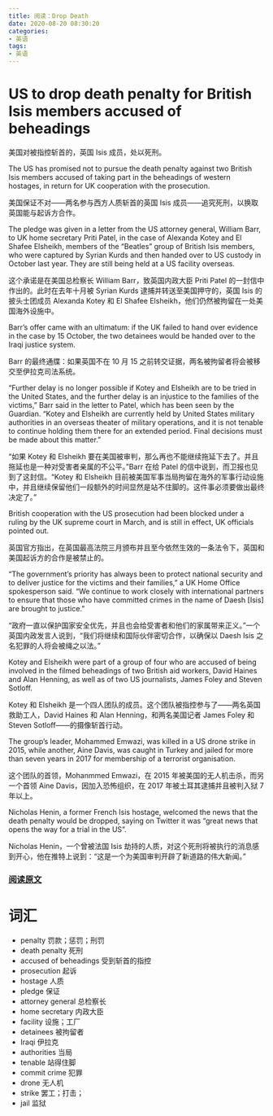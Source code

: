 ```yaml
---
title: 阅读：Drop Death
date: 2020-08-20 08:30:20
categories:
- 英语
tags:
- 英语
---
```


# US to drop death penalty for British Isis members accused of beheadings

美国对被指控斩首的，英国 Isis 成员，处以死刑。

The US has promised not to pursue the death penalty against two British Isis members accused of taking part in the beheadings of western hostages, in return for UK cooperation with the prosecution.

美国保证不对——两名参与西方人质斩首的英国 Isis 成员——追究死刑，以换取英国能与起诉方合作。

The pledge was given in a letter from the US attorney general, William Barr, to UK home secretary Priti Patel, in the case of Alexanda Kotey and El Shafee Elsheikh, members of the “Beatles” group of British Isis members, who were captured by Syrian Kurds and then handed over to US custody in October last year. They are still being held at a US facility overseas.

这个承诺是在美国总检察长 William Barr，致英国内政大臣 Priti Patel 的一封信中作出的。此时在去年十月被 Syrian Kurds 逮捕并转送至美国押守的，英国 Isis 的披头士团成员 Alexanda Kotey 和 El Shafee Elsheikh，他们仍然被拘留在一处美国海外设施中。

 <!-- more --> 

Barr’s offer came with an ultimatum: if the UK failed to hand over evidence in the case by 15 October, the two detainees would be handed over to the Iraqi justice system.

Barr 的最终通牒：如果英国不在 10 月 15 之前转交证据，两名被拘留者将会被移交至伊拉克司法系统。

“Further delay is no longer possible if Kotey and Elsheikh are to be tried in the United States, and the further delay is an injustice to the families of the victims,” Barr said in the letter to Patel, which has been seen by the Guardian. “Kotey and Elsheikh are currently held by United States military authorities in an overseas theater of military operations, and it is not tenable to continue holding them there for an extended period. Final decisions must be made about this matter.”

“如果 Kotey 和 Elsheikh 要在美国被审判，那么再也不能继续拖延下去了。并且拖延也是一种对受害者亲属的不公平。”Barr 在给 Patel 的信中说到，而卫报也见到了这封信。“Kotey 和 Elsheikh 目前被美国军事当局拘留在海外的军事行动设施中，并且继续保留他们一段额外的时间显然是站不住脚的。这件事必须要做出最终决定了。”

British cooperation with the US prosecution had been blocked under a ruling by the UK supreme court in March, and is still in effect, UK officials pointed out.

英国官方指出，在英国最高法院三月颁布并且至今依然生效的一条法令下，英国和美国起诉方的合作是被禁止的。

“The government’s priority has always been to protect national security and to deliver justice for the victims and their families,” a UK Home Office spokesperson said. “We continue to work closely with international partners to ensure that those who have committed crimes in the name of Daesh [Isis] are brought to justice.”

“政府一直以保护国家安全优先，并且也会给受害者和他们的家属带来正义。”一个英国内政发言人说到，“我们将继续和国际伙伴密切合作，以确保以 Daesh Isis 之名犯罪的人将会被绳之以法。”

Kotey and Elsheikh were part of a group of four who are accused of being involved in the filmed beheadings of two British aid workers, David Haines and Alan Henning, as well as of two US journalists, James Foley and Steven Sotloff.

Kotey 和 Elsheikh 是一个四人团队的成员。这个团队被指控参与了——两名英国救助工人，David Haines 和 Alan Henning，和两名美国记者 James Foley 和 Steven Sotloff——的摄像斩首行动。

The group’s leader, Mohammed Emwazi, was killed in a US drone strike in 2015, while another, Aine Davis, was caught in Turkey and jailed for more than seven years in 2017 for membership of a terrorist organisation.

这个团队的首领，Mohanmmed Emwazi，在 2015 年被美国的无人机击杀，而另一个首领 Aine Davis，因加入恐怖组织，在 2017 年被土耳其逮捕并且被判入狱 7 年以上。

Nicholas Henin, a former French Isis hostage, welcomed the news that the death penalty would be dropped, saying on Twitter it was “great news that opens the way for a trial in the US”.

Nicholas Henin，一个曾被法国 Isis 劫持的人质，对这个死刑将被执行的消息感到开心，他在推特上说到：“这是一个为美国审判开辟了新道路的伟大新闻。”

### [阅读原文](https://www.theguardian.com/world/2020/aug/19/us-to-drop-death-penalty-for-british-isis-members-accused-of-beheadings)

# 词汇

- penalty 罚款；惩罚；刑罚
- death penalty 死刑
- accused of beheadings 受到斩首的指控
- prosecution 起诉
- hostage 人质
- pledge 保证
- attorney general 总检察长
- home secretary 内政大臣
- facility 设施；工厂
- detainees 被拘留者
- Iraqi 伊拉克
- authorities 当局
- tenable 站得住脚
- commit crime 犯罪
- drone 无人机
- strike 罢工；打击；
- jail 监狱
